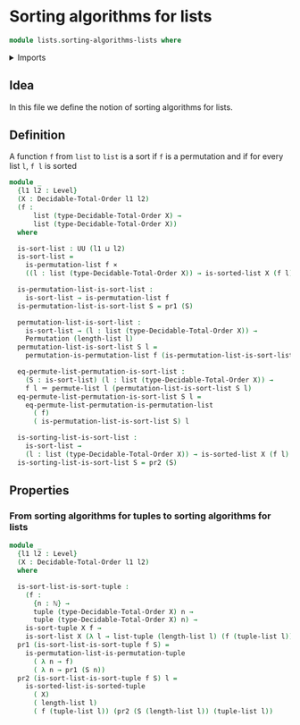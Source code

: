 # Sorting algorithms for lists

```agda
module lists.sorting-algorithms-lists where
```

<details><summary>Imports</summary>

```agda
open import elementary-number-theory.natural-numbers

open import finite-group-theory.permutations-standard-finite-types

open import foundation.cartesian-product-types
open import foundation.dependent-pair-types
open import foundation.identity-types
open import foundation.universe-levels

open import linear-algebra.tuples

open import lists.arrays
open import lists.lists
open import lists.permutation-lists
open import lists.sorted-lists
open import lists.sorting-algorithms-tuples

open import order-theory.decidable-total-orders
```

</details>

## Idea

In this file we define the notion of sorting algorithms for lists.

## Definition

A function `f` from `list` to `list` is a sort if `f` is a permutation and if
for every list `l`, `f l` is sorted

```agda
module _
  {l1 l2 : Level}
  (X : Decidable-Total-Order l1 l2)
  (f :
      list (type-Decidable-Total-Order X) →
      list (type-Decidable-Total-Order X))
  where

  is-sort-list : UU (l1 ⊔ l2)
  is-sort-list =
    is-permutation-list f ×
    ((l : list (type-Decidable-Total-Order X)) → is-sorted-list X (f l))

  is-permutation-list-is-sort-list :
    is-sort-list → is-permutation-list f
  is-permutation-list-is-sort-list S = pr1 (S)

  permutation-list-is-sort-list :
    is-sort-list → (l : list (type-Decidable-Total-Order X)) →
    Permutation (length-list l)
  permutation-list-is-sort-list S l =
    permutation-is-permutation-list f (is-permutation-list-is-sort-list S) l

  eq-permute-list-permutation-is-sort-list :
    (S : is-sort-list) (l : list (type-Decidable-Total-Order X)) →
    f l ＝ permute-list l (permutation-list-is-sort-list S l)
  eq-permute-list-permutation-is-sort-list S l =
    eq-permute-list-permutation-is-permutation-list
      ( f)
      ( is-permutation-list-is-sort-list S) l

  is-sorting-list-is-sort-list :
    is-sort-list →
    (l : list (type-Decidable-Total-Order X)) → is-sorted-list X (f l)
  is-sorting-list-is-sort-list S = pr2 (S)
```

## Properties

### From sorting algorithms for tuples to sorting algorithms for lists

```agda
module _
  {l1 l2 : Level}
  (X : Decidable-Total-Order l1 l2)
  where

  is-sort-list-is-sort-tuple :
    (f :
      {n : ℕ} →
      tuple (type-Decidable-Total-Order X) n →
      tuple (type-Decidable-Total-Order X) n) →
    is-sort-tuple X f →
    is-sort-list X (λ l → list-tuple (length-list l) (f (tuple-list l)))
  pr1 (is-sort-list-is-sort-tuple f S) =
    is-permutation-list-is-permutation-tuple
      ( λ n → f)
      ( λ n → pr1 (S n))
  pr2 (is-sort-list-is-sort-tuple f S) l =
    is-sorted-list-is-sorted-tuple
      ( X)
      ( length-list l)
      ( f (tuple-list l)) (pr2 (S (length-list l)) (tuple-list l))
```
